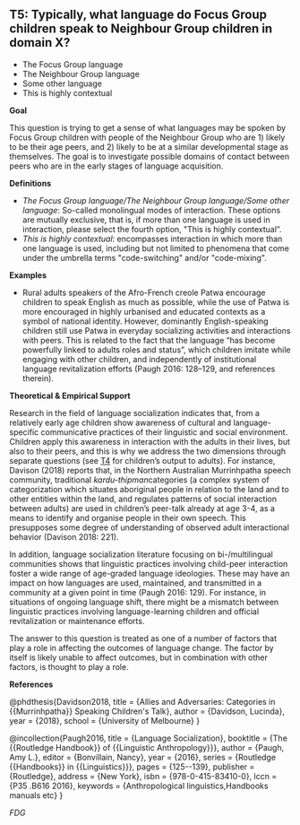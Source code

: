 
## T5: Typically, what language do Focus Group children speak to Neighbour Group children in domain X?

- The Focus Group language
- The Neighbour Group language
- Some other language
- This is highly contextual


**Goal**

This question is trying to get a sense of what languages may be spoken by Focus Group children with people of the Neighbour Group who are 1) likely to be their age peers, and 2) likely to be at a similar developmental stage as themselves. The goal is to investigate possible domains of contact between peers who are in the early stages of language acquisition.



**Definitions**

- *The Focus Group language/The Neighbour Group language/Some other language*: So-called monolingual modes of interaction. These options are mutually exclusive, that is, if more than one language is used in interaction, please select the fourth option, "This is highly contextual”.
- *This is highly contextual*: encompasses interaction in which more than one language is used, including but not limited to phenomena that come under the umbrella terms "code-switching" and/or "code-mixing".




**Examples**

- Rural adults speakers of the Afro-French creole Patwa encourage children to speak English as much as possible, while the use of Patwa is more encouraged in highly urbanised and educated contexts as a symbol of national identity. However, dominantly English-speaking children still use Patwa in everyday socializing activities and interactions with peers. This is related to the fact that the language “has become powerfully linked to adults roles and status”, which children imitate while engaging with other children, and independently of institutional language revitalization efforts (Paugh 2016: 128–129, and references therein).




**Theoretical & Empirical Support**

Research in the field of language socialization indicates that, from a relatively early age children show awareness of cultural and language-specific communicative practices of their linguistic and social environment. Children apply this awareness in interaction with the adults in their lives, but also to their peers, and this is why we address the two dimensions through separate questions (see [T4](https://www.google.com/url?q=https%3A%2F%2Fsites.google.com%2Fview%2Frs210205edomains-questionnaire%2Fhome%23h.m1y3zlfhcp4w&sa=D&sntz=1&usg=AOvVaw2SYTPzjjbtrC0VqE-k954k) for children’s output to adults). For instance, Davison (2018) reports that, in the Northern Australian Murrinhpatha speech community, traditional *kardu-thipman*categories (a complex system of categorization which situates aboriginal people in relation to the land and to other entities within the land, and regulates patterns of social interaction between adults) are used in children’s peer-talk already at age 3-4, as a means to identify and organise people in their own speech. This presupposes some degree of understanding of observed adult interactional behavior (Davison 2018: 221).



In addition, language socialization literature focusing on bi-/multilingual communities shows that linguistic practices involving child-peer interaction foster a wide range of age-graded language ideologies. These may have an impact on how languages are used, maintained, and transmitted in a community at a given point in time (Paugh 2016: 129). For instance, in situations of ongoing language shift, there might be a mismatch between linguistic practices involving language-learning children and official revitalization or maintenance efforts.



The answer to this question is treated as one of a number of factors that play a role in affecting the outcomes of language change. The factor by itself is likely unable to affect outcomes, but in combination with other factors, is thought to play a role.


**References**

@phdthesis{Davidson2018,
  title = {Allies and Adversaries: Categories in {{Murrinhpatha}} Speaking Children's Talk},
  author = {Davidson, Lucinda},
  year = {2018},
  school = {University of Melbourne}
}

@incollection{Paugh2016,
  title = {Language Socialization},
  booktitle = {The {{Routledge Handbook}} of {{Linguistic Anthropology}}},
  author = {Paugh, Amy L.},
  editor = {Bonvillain, Nancy},
  year = {2016},
  series = {Routledge {{Handbooks}} in {{Linguistics}}},
  pages = {125--139},
  publisher = {Routledge},
  address = {New York},
  isbn = {978-0-415-83410-0},
  lccn = {P35 .B616 2016},
  keywords = {Anthropological linguistics,Handbooks manuals etc}
}



*FDG*
